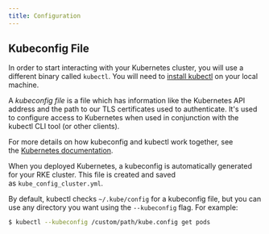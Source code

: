 ```yaml
---
title: Configuration
---
```


## Kubeconfig File

In order to start interacting with your Kubernetes cluster, you will use a different binary called `kubectl`. You will need to [install kubectl](https://kubernetes.io/docs/tasks/tools/install-kubectl/) on your local machine.

A *kubeconfig file* is a file which has information like the Kubernetes API address and the path to our TLS certificates used to authenticate. It's used to configure access to Kubernetes when used in conjunction with the kubectl CLI tool (or other clients). 

For more details on how kubeconfig and kubectl work together, see the [Kubernetes documentation](https://kubernetes.io/docs/tasks/access-application-cluster/configure-access-multiple-clusters/).

When you deployed Kubernetes, a kubeconfig is automatically generated for your RKE cluster. This file is created and saved as `kube_config_cluster.yml`.

By default, kubectl checks `~/.kube/config` for a kubeconfig file, but you can use any directory you want using the `--kubeconfig` flag. For example:

```bash
$ kubectl --kubeconfig /custom/path/kube.config get pods
```